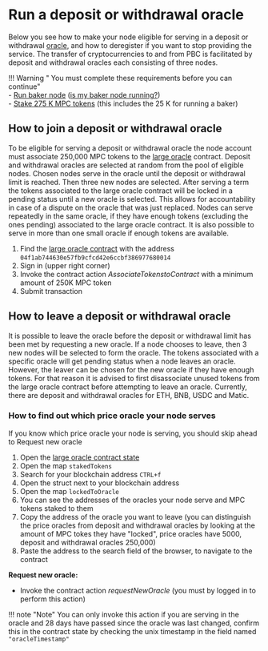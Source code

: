 # Run a deposit or withdrawal oracle

Below you see how to make your node eligible for serving in a deposit or
withdrawal [oracle](../pbc-fundamentals/dictionary.md#oracle-node), and how to deregister if you want to stop providing
the service. The transfer of cryptocurrencies to and from PBC is facilitated by deposit and withdrawal oracles each 
consisting of three nodes.

!!! Warning " You must complete these requirements before you can continue"    
    - [Run baker node](run-a-baker-node.md) ([is my baker node running?](node-health-and-maintenance.md#is-your-baker-node-working))    
    - [Stake 275 K MPC tokens](https://browser.partisiablockchain.com/node-operation) (this includes the 25 K for running a
baker)

## How to join a deposit or withdrawal oracle

To be eligible for serving a deposit or withdrawal oracle the node account must associate 250,000 MPC tokens to
the [large oracle](../pbc-fundamentals/dictionary.md#large-oracle)
contract. Deposit and withdrawal oracles are selected at random from the pool of eligible nodes. Chosen nodes serve in
the oracle until the deposit or withdrawal limit is reached. Then three new nodes are selected. After serving a term the
tokens associated to the large oracle contract will be locked in a pending status until a new oracle is selected. This
allows for accountability in case of a dispute on the oracle that was just replaced. Nodes can serve repeatedly in the
same oracle, if they have enough tokens (excluding the ones pending) associated to the large oracle contract. It is also
possible to serve in more than one small oracle if enough tokens are available.

1. Find
   the [large oracle contract](https://browser.partisiablockchain.com/contracts/04f1ab744630e57fb9cfcd42e6ccbf386977680014/associateTokensToContract)
   with the address `04f1ab744630e57fb9cfcd42e6ccbf386977680014`
2. Sign in (upper right corner)
3. Invoke the contract action _AssociateTokenstoContract_ with a minimum amount of 250K MPC token
4. Submit transaction

## How to leave a deposit or withdrawal oracle

It is possible to leave the oracle before the deposit or withdrawal limit has been met by requesting a new oracle. If a node chooses to leave, then
3 new nodes will be selected to form the oracle. The tokens associated with a specific oracle will get pending status
when a node leaves an oracle. However, the leaver can be chosen for the new oracle if they have enough tokens. For that
reason it is advised to first disassociate unused tokens from the large oracle contract before attempting to leave an
oracle. Currently, there are deposit and withdrawal oracles for ETH, BNB, USDC and Matic.

### How to find out which price oracle your node serves

If you know which price oracle your node is serving, you should skip ahead to Request new oracle

1. Open the [large oracle contract state](https://browser.partisiablockchain.com/contracts/04f1ab744630e57fb9cfcd42e6ccbf386977680014?tab=state)
2. Open the map `stakedTokens`
3. Search for your blockchain address `CTRL+f`
4. Open the struct next to your blockchain address
5. Open the map `lockedToOracle`
6. You can see the addresses of the oracles your node serve and MPC tokens staked to them
7. Copy the address of the oracle you want to leave (you can distinguish the price oracles from deposit and withdrawal oracles by looking at the amount of MPC tokes they have "locked", price oracles have 5000, deposit and withdrawal oracles 250,000)
8. Paste the address to the search field of the browser, to navigate to the contract

**Request new oracle:**   

- Invoke the contract action _requestNewOracle_ (you must by logged in to perform this action)   
 

!!! note "Note"
    You can only invoke this action if you are serving in the oracle and
    28 days have passed since the oracle was last changed, confirm this in the contract state by checking the unix
    timestamp in the field named `"oracleTimestamp"`
    
